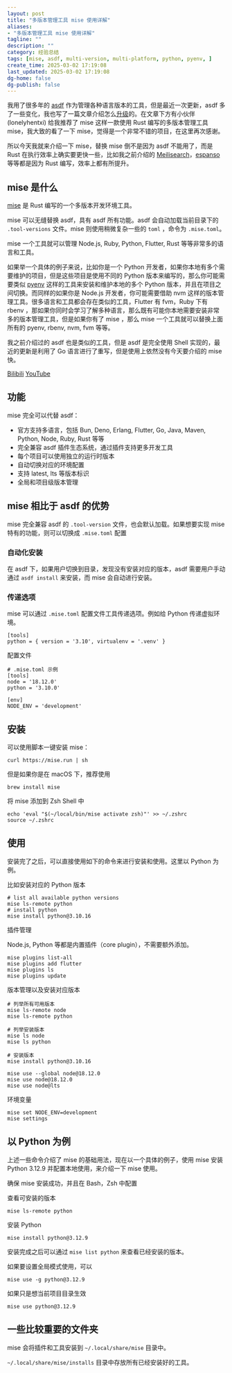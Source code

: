 ```yaml
---
layout: post
title: "多版本管理工具 mise 使用详解"
aliases:
- "多版本管理工具 mise 使用详解"
tagline: ""
description: ""
category: 经验总结
tags: [mise, asdf, multi-version, multi-platform, python, pyenv, ]
create_time: 2025-03-02 17:19:08
last_updated: 2025-03-02 17:19:08
dg-home: false
dg-publish: false
---
```


我用了很多年的 [asdf](https://blog.einverne.info/post/2020/04/asdf-vm-manage-multiple-language.html) 作为管理各种语言版本的工具，但是最近一次更新，asdf 多了一些变化，我也写了一篇文章介绍怎么[升级](https://blog.einverne.info/post/2025/02/asdf-upgrade-0-16-0.html)的。在文章下方有小伙伴(lonelyhentxi) 给我推荐了 mise 这样一款使用 Rust 编写的多版本管理工具 mise，我大致的看了一下 mise，觉得是一个非常不错的项目，在这里再次感谢。

所以今天我就来介绍一下 mise，替换 mise 倒不是因为 asdf 不能用了，而是 Rust 在执行效率上确实要更快一些，比如我之前介绍的 [Meilisearch](https://blog.einverne.info/post/2024/08/meilisearch.html)，[espanso](https://blog.einverne.info/post/2021/09/espanso-text-expand.html) 等等都是因为 Rust 编写，效率上都有所提升。

## mise 是什么

[mise](https://github.com/jdx/mise) 是 Rust 编写的一个多版本开发环境工具。

mise 可以无缝替换 asdf，具有 asdf 所有功能。asdf 会自动加载当前目录下的 `.tool-versions` 文件。mise 则使用稍微复杂一些的 `toml` ，命令为 `.mise.toml`。

mise 一个工具就可以管理 Node.js, Ruby, Python, Flutter, Rust 等等非常多的语言和工具。

如果举一个具体的例子来说，比如你是一个 Python 开发者，如果你本地有多个需要维护的项目，但是这些项目是使用不同的 Python 版本来编写的，那么你可能需要类似 [pyenv](https://blog.einverne.info/post/2017/04/pyenv.html) 这样的工具来安装和维护本地的多个 Python 版本，并且在项目之间切换。而同样的如果你是 Node.js 开发者，你可能需要借助 nvm 这样的版本管理工具。很多语言和工具都会存在类似的工具，Flutter 有 fvm，Ruby 下有 rbenv ，那如果你同时会学习了解多种语言，那么既有可能你本地需要安装非常多的版本管理工具，但是如果你有了 mise ，那么 mise 一个工具就可以替换上面所有的 pyenv, rbenv, nvm, fvm 等等。

我之前介绍过的 asdf 也是类似的工具，但是 asdf 是完全使用 Shell 实现的，最近的更新是利用了 Go 语言进行了重写，但是使用上依然没有今天要介绍的 mise 快。

[Bilibili](https://www.bilibili.com/video/BV1NLRdYkEog/) [YouTube](https://www.youtube.com/watch?v=dxUytJAIA74)

## 功能

mise 完全可以代替 asdf：

- 官方支持多语言，包括 Bun, Deno, Erlang, Flutter, Go, Java, Maven, Python, Node, Ruby, Rust 等等
- 完全兼容 asdf 插件生态系统，通过插件支持更多开发工具
- 每个项目可以使用独立的运行时版本
- 自动切换对应的环境配置
- 支持 latest, lts 等版本标识
- 全局和项目级版本管理

## mise 相比于 asdf 的优势

mise 完全兼容 asdf 的 `.tool-version` 文件，也会默认加载。如果想要实现 mise 特有的功能，则可以切换成 `.mise.toml` 配置

### 自动化安装

在 asdf 下，如果用户切换到目录，发现没有安装对应的版本，asdf 需要用户手动通过 `asdf install` 来安装，而 mise 会自动进行安装。

### 传递选项

mise 可以通过 `.mise.toml` 配置文件工具传递选项。例如给 Python 传递虚拟环境。

```
[tools]
python = { version = '3.10', virtualenv = '.venv' }
```

配置文件

```
# .mise.toml 示例
[tools]
node = '18.12.0'
python = '3.10.0'

[env]
NODE_ENV = 'development'
```

## 安装

可以使用脚本一键安装 mise：

```
curl https://mise.run | sh
```

但是如果你是在 macOS 下，推荐使用

```
brew install mise
```

将 mise 添加到 Zsh Shell 中

```
echo 'eval "$(~/local/bin/mise activate zsh)"' >> ~/.zshrc
source ~/.zshrc
```

## 使用

安装完了之后，可以直接使用如下的命令来进行安装和使用。这里以 Python 为例。

比如安装对应的 Python 版本

```shell
# list all available python versions
mise ls-remote python
# install python
mise install python@3.10.16
```

插件管理

Node.js, Python 等都是内置插件（core plugin），不需要额外添加。

```
mise plugins list-all
mise plugins add flutter
mise plugins ls
mise plugins update
```

版本管理以及安装对应版本

```
# 列举所有可用版本
mise ls-remote node
mise ls-remote python

# 列举安装版本
mise ls node
mise ls python

# 安装版本
mise install python@3.10.16

mise use --global node@18.12.0
mise use node@18.12.0
mise use node@lts
```

环境变量

```
mise set NODE_ENV=development
mise settings
```

## 以 Python 为例

上述一些命令介绍了 mise 的基础用法，现在以一个具体的例子，使用 mise 安装 Python 3.12.9 并配置本地使用，来介绍一下 mise 使用。

确保 mise 安装成功，并且在 Bash，Zsh 中配置

查看可安装的版本

```
mise ls-remote python
```

安装 Python

```
mise install python@3.12.9
```

安装完成之后可以通过 `mise list python` 来查看已经安装的版本。

如果要设置全局模式使用，可以

```
mise use -g python@3.12.9
```

如果只是想当前项目目录生效

```
mise use python@3.12.9
```

## 一些比较重要的文件夹

mise 会将插件和工具安装到 `~/.local/share/mise` 目录中。

`~/.local/share/mise/installs` 目录中存放所有已经安装好的工具。
